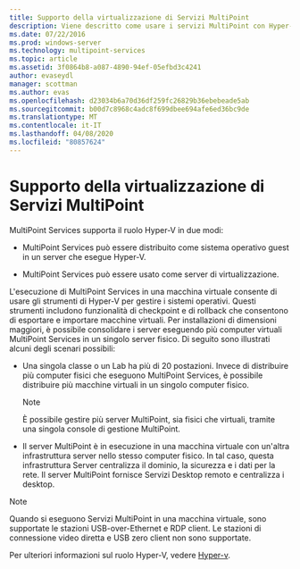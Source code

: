 ```yaml
---
title: Supporto della virtualizzazione di Servizi MultiPoint
description: Viene descritto come usare i servizi MultiPoint con Hyper-V
ms.date: 07/22/2016
ms.prod: windows-server
ms.technology: multipoint-services
ms.topic: article
ms.assetid: 3f0864b8-a087-4890-94ef-05efbd3c4241
author: evaseydl
manager: scottman
ms.author: evas
ms.openlocfilehash: d23034b6a70d36df259fc26829b36ebebeade5ab
ms.sourcegitcommit: b00d7c8968c4adc8f699dbee694afe6ed36bc9de
ms.translationtype: MT
ms.contentlocale: it-IT
ms.lasthandoff: 04/08/2020
ms.locfileid: "80857624"
---
```

# <a name="multipoint-services-virtualization-support"></a>Supporto della virtualizzazione di Servizi MultiPoint
MultiPoint Services supporta il ruolo Hyper-V in due modi:  
  
-   MultiPoint Services può essere distribuito come sistema operativo guest in un server che esegue Hyper-V.  
  
-   MultiPoint Services può essere usato come server di virtualizzazione.   
  
L'esecuzione di MultiPoint Services in una macchina virtuale consente di usare gli strumenti di Hyper-V per gestire i sistemi operativi. Questi strumenti includono funzionalità di checkpoint e di rollback che consentono di esportare e importare macchine virtuali. Per installazioni di dimensioni maggiori, è possibile consolidare i server eseguendo più computer virtuali MultiPoint Services in un singolo server fisico. Di seguito sono illustrati alcuni degli scenari possibili:  
  
-   Una singola classe o un Lab ha più di 20 postazioni. Invece di distribuire più computer fisici che eseguono MultiPoint Services, è possibile distribuire più macchine virtuali in un singolo computer fisico.  
  
    > [!NOTE]  
    > È possibile gestire più server MultiPoint, sia fisici che virtuali, tramite una singola console di gestione MultiPoint.  
  
-   Il server MultiPoint è in esecuzione in una macchina virtuale con un'altra infrastruttura server nello stesso computer fisico. In tal caso, questa infrastruttura Server centralizza il dominio, la sicurezza e i dati per la rete. Il server MultiPoint fornisce Servizi Desktop remoto e centralizza i desktop.  
  
> [!NOTE]  
> Quando si eseguono Servizi MultiPoint in una macchina virtuale, sono supportate le stazioni USB-over-Ethernet e RDP client. Le stazioni di connessione video diretta e USB zero client non sono supportate.  
  
Per ulteriori informazioni sul ruolo Hyper-V, vedere [Hyper-v](../../virtualization/hyper-v/hyper-v-on-windows-server.md).  